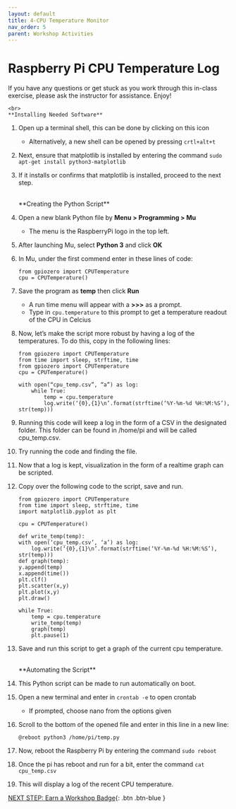 ```yaml
---
layout: default
title: 4-CPU Temperature Monitor
nav_order: 5
parent: Workshop Activities
---
```


# Raspberry Pi CPU Temperature Log

If you have any questions or get stuck as you work through this in-class exercise, please ask the instructor for assistance. Enjoy!

    <br>
    **Installing Needed Software**
    
1.  Open up a terminal shell, this can be done by clicking on this icon
    -   Alternatively, a new shell can be opened by pressing `crtl+alt+t`
2.  Next, ensure that matplotlib is installed by entering the command `sudo apt-get install python3-matplotlib`
3.  If it installs or confirms that matplotlib is installed, proceed to the next step.

    <br>
    **Creating the Python Script**
    
4.  Open a new blank Python file by **Menu > Programming > Mu**
    -   The menu is the RaspberryPi logo in the top left.
5.  After launching Mu, select **Python 3** and click **OK**
6.  In Mu, under the first commend enter in these lines of code:

    ```
    from gpiozero import CPUTemperature
    cpu = CPUTemperature()
    ```

7.  Save the program as **temp** then click **Run**
    -   A run time menu will appear with a **>>>** as a prompt.
    -   Type in `cpu.temperature` to this prompt to get a temperature readout of the CPU in Celcius
8.  Now, let’s make the script more robust by having a log of the temperatures. To do this, copy in the following lines:

    ```
    from gpiozero import CPUTemperature
    from time import sleep, strftime, time
    from gpiozero import CPUTemperature
    cpu = CPUTemperature()
    
    with open(“cpu_temp.csv”, “a”) as log:
        while True:
            temp = cpu.temperature
            log.write(‘{0},{1}\n’.format(strftime(‘%Y-%m-%d %H:%M:%S’), str(temp)))
    ```

9.  Running this code will keep a log in the form of a CSV in the designated folder. This folder can be found in /home/pi and will be called cpu_temp.csv.
0.  Try running the code and finding the file.
1.  Now that a log is kept, visualization in the form of a realtime graph can be scripted.
2.  Copy over the following code to the script, save and run.

    ```
    from gpiozero import CPUTemperature
    from time import sleep, strftime, time
    import matplotlib.pyplot as plt

    cpu = CPUTemperature()

    def write_temp(temp):
    with open(‘cpu_temp.csv’, ‘a’) as log:
        log.write(‘{0},{1}\n’.format(strftime(‘%Y-%m-%d %H:%M:%S’), str(temp)))
    def graph(temp):
    y.append(temp)
    x.append(time())
    plt.clf()
    plt.scatter(x,y)
    plt.plot(x,y)
    plt.draw()

    while True:
        temp = cpu.temperature
        write_temp(temp)
        graph(temp)
        plt.pause(1)
    ```

3.  Save and run this script to get a graph of the current cpu temperature.

    <br>
    **Automating the Script**

4.  This Python script can be made to run automatically on boot.
5.  Open a new terminal and enter in `crontab -e` to open crontab
    -   If prompted, choose nano from the options given
6.  Scroll to the bottom of the opened file and enter in this line in a new line:

    ```
    @reboot python3 /home/pi/temp.py
    ```

7.  Now, reboot the Raspberry Pi by entering the command `sudo reboot`
8.  Once the pi has reboot and run for a bit, enter the command `cat cpu_temp.csv`
9.  This will display a log of the recent CPU temperature.

[NEXT STEP: Earn a Workshop Badge](informal-credentials.html){: .btn .btn-blue }
